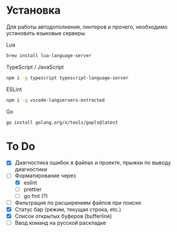 # Установка
Для работы автодополнения, линтеров и прочего, необходимо установить языковые серверы

Lua
```sh
brew install lua-language-server
```

TypeScript / JavaScript
```sh
npm i -g typescript typescript-language-server
```

ESLint
```sh
npm i -g vscode-langservers-extracted
```

Go
```sh
go install golang.org/x/tools/gopls@latest
```

# To Do
- [x] Диагностика ошибок в файлах и проекте, прыжки по выводу диагностики
- [ ] Форматирование через
    - [x] eslint
    - [ ] prettier
    - [ ] go fmt (?)
- [ ] Фильтрация по расширениям файлов при поиске
- [x] Статус бар (режим, текущая строка, etc.)
- [x] Список открытых буферов (bufferline)
- [ ] Ввод команд на русской раскладке
